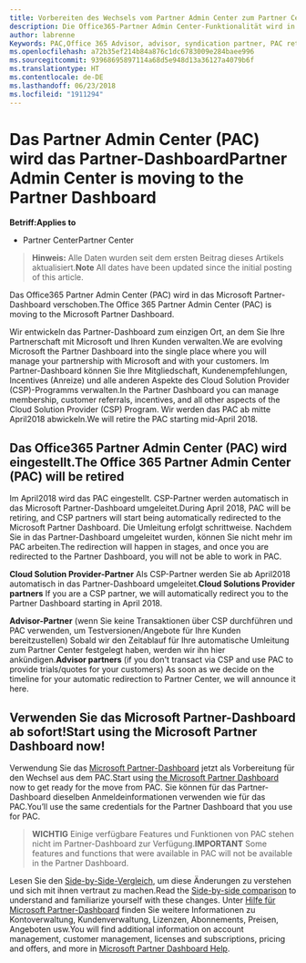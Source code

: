 ```yaml
---
title: Vorbereiten des Wechsels vom Partner Admin Center zum Partner Center | Partner Center
description: Die Office365-Partner Admin Center-Funktionalität wird in das Partner Center verschoben.
author: labrenne
Keywords: PAC,Office 365 Advisor, advisor, syndication partner, PAC retire, PAC retiring
ms.openlocfilehash: a72b35ef214b84a876c1dc6783009e284baee996
ms.sourcegitcommit: 93968695897114a68d5e948d13a36127a4079b6f
ms.translationtype: HT
ms.contentlocale: de-DE
ms.lasthandoff: 06/23/2018
ms.locfileid: "1911294"
---
```

# <a name="partner-admin-center-is-moving-to-the-partner-dashboard"></a><span data-ttu-id="b652e-103">Das Partner Admin Center (PAC) wird das Partner-Dashboard</span><span class="sxs-lookup"><span data-stu-id="b652e-103">Partner Admin Center is moving to the Partner Dashboard</span></span>

**<span data-ttu-id="b652e-104">Betriff:</span><span class="sxs-lookup"><span data-stu-id="b652e-104">Applies to</span></span>**

-  <span data-ttu-id="b652e-105">Partner Center</span><span class="sxs-lookup"><span data-stu-id="b652e-105">Partner Center</span></span>

><span data-ttu-id="b652e-106">**Hinweis:** Alle Daten wurden seit dem ersten Beitrag dieses Artikels aktualisiert.</span><span class="sxs-lookup"><span data-stu-id="b652e-106">**Note** All dates have been updated since the initial posting of this article.</span></span>

<span data-ttu-id="b652e-107">Das Office365 Partner Admin Center (PAC) wird in das Microsoft Partner-Dashboard verschoben.</span><span class="sxs-lookup"><span data-stu-id="b652e-107">The Office 365 Partner Admin Center (PAC) is moving to the Microsoft Partner Dashboard.</span></span>

<span data-ttu-id="b652e-108">Wir entwickeln das Partner-Dashboard zum einzigen Ort, an dem Sie Ihre Partnerschaft mit Microsoft und Ihren Kunden verwalten.</span><span class="sxs-lookup"><span data-stu-id="b652e-108">We are evolving Microsoft the Partner Dashboard into the single place where you will manage your partnership with Microsoft and with your customers.</span></span> <span data-ttu-id="b652e-109">Im Partner-Dashboard können Sie Ihre Mitgliedschaft, Kundenempfehlungen, Incentives (Anreize) und alle anderen Aspekte des Cloud Solution Provider (CSP)-Programms verwalten.</span><span class="sxs-lookup"><span data-stu-id="b652e-109">In the Partner Dashboard you can manage membership, customer referrals, incentives, and all other aspects of the Cloud Solution Provider (CSP) Program.</span></span> <span data-ttu-id="b652e-110">Wir werden das PAC ab mitte April2018 abwickeln.</span><span class="sxs-lookup"><span data-stu-id="b652e-110">We will retire the PAC starting mid-April 2018.</span></span>

## <a name="the-office-365-partner-admin-center-pac-will-be-retired"></a><span data-ttu-id="b652e-111">Das Office365 Partner Admin Center (PAC) wird eingestellt.</span><span class="sxs-lookup"><span data-stu-id="b652e-111">The Office 365 Partner Admin Center (PAC) will be retired</span></span>

<span data-ttu-id="b652e-112">Im April2018 wird das PAC eingestellt. CSP-Partner werden automatisch in das Microsoft Partner-Dashboard umgeleitet.</span><span class="sxs-lookup"><span data-stu-id="b652e-112">During April 2018, PAC will be retiring, and CSP partners will start being automatically redirected to the Microsoft Partner Dashboard.</span></span> <span data-ttu-id="b652e-113">Die Umleitung erfolgt schrittweise. Nachdem Sie in das Partner-Dashboard umgeleitet wurden, können Sie nicht mehr im PAC arbeiten.</span><span class="sxs-lookup"><span data-stu-id="b652e-113">The redirection will happen in stages, and once you are redirected to the Partner Dashboard, you will not be able to work in PAC.</span></span> 

<span data-ttu-id="b652e-114">**Cloud Solution Provider-Partner** Als CSP-Partner werden Sie ab April2018 automatisch in das Partner-Dashboard umgeleitet.</span><span class="sxs-lookup"><span data-stu-id="b652e-114">**Cloud Solutions Provider partners** If you are a CSP partner, we will automatically redirect you to the Partner Dashboard starting in April 2018.</span></span> 

<span data-ttu-id="b652e-115">**Advisor-Partner** (wenn Sie keine Transaktionen über CSP durchführen und PAC verwenden, um Testversionen/Angebote für Ihre Kunden bereitzustellen) Sobald wir den Zeitablauf für Ihre automatische Umleitung zum Partner Center festgelegt haben, werden wir ihn hier ankündigen.</span><span class="sxs-lookup"><span data-stu-id="b652e-115">**Advisor partners** (if you don't transact via CSP and use PAC to provide trials/quotes for your customers) As soon as we decide on the timeline for your automatic redirection to Partner Center, we will announce it here.</span></span> 


## <a name="start-using-the-microsoft-partner-dashboard-now"></a><span data-ttu-id="b652e-116">Verwenden Sie das Microsoft Partner-Dashboard ab sofort!</span><span class="sxs-lookup"><span data-stu-id="b652e-116">Start using the Microsoft Partner Dashboard now!</span></span>

<span data-ttu-id="b652e-117">Verwendung Sie das [Microsoft Partner-Dashboard](https://partnercenter.microsoft.com/)  jetzt als Vorbereitung für den Wechsel aus dem PAC.</span><span class="sxs-lookup"><span data-stu-id="b652e-117">Start using [the Microsoft Partner Dashboard](https://partnercenter.microsoft.com/)  now to get ready for the move from PAC.</span></span>  <span data-ttu-id="b652e-118">Sie können für das Partner-Dashboard dieselben Anmeldeinformationen verwenden wie für das PAC.</span><span class="sxs-lookup"><span data-stu-id="b652e-118">You’ll use the same credentials for the Partner Dashboard that you use for PAC.</span></span> 

><span data-ttu-id="b652e-119">**WICHTIG** Einige verfügbare Features und Funktionen von PAC stehen nicht im Partner-Dashboard zur Verfügung.</span><span class="sxs-lookup"><span data-stu-id="b652e-119">**IMPORTANT**  Some features and functions that were available in PAC will not be available in the Partner Dashboard.</span></span>

 <span data-ttu-id="b652e-120">Lesen Sie den [Side-by-Side-Vergleich](moving-from-pac-to-pc.md), um diese Änderungen zu verstehen und sich mit ihnen vertraut zu machen.</span><span class="sxs-lookup"><span data-stu-id="b652e-120">Read the [Side-by-side comparison](moving-from-pac-to-pc.md) to understand and familiarize yourself with these changes.</span></span>  <span data-ttu-id="b652e-121">Unter [Hilfe für Microsoft Partner-Dashboard](https://partnercenter.microsoft.com/partner/help) finden Sie weitere Informationen zu Kontoverwaltung, Kundenverwaltung, Lizenzen, Abonnements, Preisen, Angeboten usw.</span><span class="sxs-lookup"><span data-stu-id="b652e-121">You will find additional information on account management, customer management, licenses and subscriptions, pricing and offers, and more in [Microsoft Partner Dashboard Help](https://partnercenter.microsoft.com/partner/help).</span></span>

 